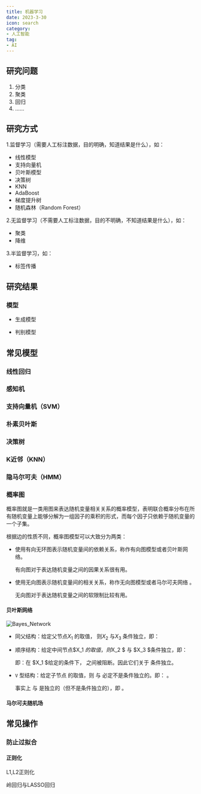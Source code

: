 ```yaml
---
title: 机器学习
date: 2023-3-30
icon: search
category:
- 人工智能
tag:
- AI
---
```




## 研究问题

1. 分类
2. 聚类
3. 回归
4. ……

## 研究方式

1.监督学习（需要人工标注数据，目的明确，知道结果是什么），如：

- 线性模型
- 支持向量机
- 贝叶斯模型
- 决策树
- KNN
- AdaBoost
- 梯度提升树
- 随机森林（Random Forest）

2.无监督学习（不需要人工标注数据，目的不明确，不知道结果是什么），如：

- 聚类
- 降维

3.半监督学习，如：

- 标签传播

## 研究结果

### 模型

- 生成模型

- 判别模型

## 常见模型

### 线性回归



### 感知机



### 支持向量机（SVM）



### 朴素贝叶斯



### 决策树



### K近邻（KNN）



### 隐马尔可夫（HMM）



### 概率图

概率图就是一类用图来表达随机变量相关关系的概率模型，表明联合概率分布在所有随机变量上能够分解为一组因子的乘积的形式，而每个因子只依赖于随机变量的一个子集。

根据边的性质不同，概率图模型可以大致分为两类：

- 使用有向无环图表示随机变量间的依赖关系，称作有向图模型或者贝叶斯网络。

  有向图对于表达随机变量之间的因果关系很有用。

- 使用无向图表示随机变量间的相关关系，称作无向图模型或者马尔可夫网络 。

  无向图对于表达随机变量之间的软限制比较有用。

#### 贝叶斯网络

![Bayes_Network](https://etheral.oss-cn-shanghai.aliyuncs.com/images/Bayes_Network.png)

- 同父结构：给定父节点$X_1$ 的取值， 则$X_2$ 与$X_3$ 条件独立，即：   

- 顺序结构：给定中间节点$X_1 $的取值， 则$X_2 $ 与 $X_3 $条件独立，即：

  即：在 $X_1  $给定的条件下， 之间被阻断。因此它们关于 条件独立。

- `V` 型结构：给定子节点 的取值，则 与 必定不是条件独立的。即： 。

  事实上 与 是独立的（但不是条件独立的），即 。

#### 马尔可夫随机场



## 常见操作

### 防止过拟合

#### 正则化

L1,L2正则化

岭回归与LASSO回归